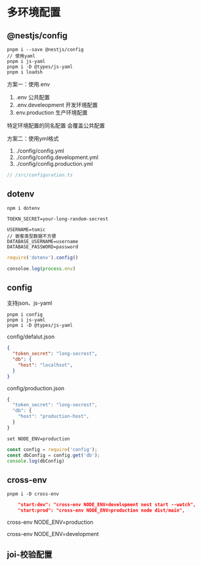 # 多环境配置

##  @nestjs/config

```shel
pnpm i --save @nestjs/config
// 使用yaml 
pnpm i js-yaml
pnpm i -D @types/js-yaml
pnpm i loadsh
```

方案一：使用.env

1. .env 公共配置
2. .env.develeopment 开发环境配置
3. env.production 生产环境配置

特定环境配置的同名配置 会覆盖公共配置



方案二：使用yml格式

1. ./config/config.yml
2. ./config/config.development.yml
3. ./config/config.production.yml

```ts
// /src/configuration.ts

```



## dotenv

```
npm i dotenv
```

```.env
TOEKN_SECRET=your-long-random-secrest

USERNAME=tomic
// 嵌套类型数据不方便
DATABASE_USERNAME=username
DATABASE_PASSWORD=password
```

```js
require('dotenv').config()

consoloe.log(process.env)
```

## config

支持json、js-yaml

```shell
pnpm i config 
pnpm i js-yaml
pnpm i -D @types/js-yaml
```

config/defalut.json

```json
{
  "token_secret": "long-secrest",
  "db": {
    "host": "localhsot",
  }
}
```

config/production.json

```js
{
  "token_secret": "long-secrest",
  "db": {
    "host": "production-host",
  }
}
```

`set NODE_ENV=production`



```js
const config = require('config');
const dbConfig = config.get('db');
console.log(dbConfig)
```

## cross-env

```
pnpm i -D cross-env
```

```json
    "start:dev": "cross-env NODE_ENV=development nest start --watch",
    "start:prod": "cross-env NODE_ENV=production node dist/main",
```

cross-env NODE_ENV=production

cross-env NODE_ENV=development

## joi-校验配置





